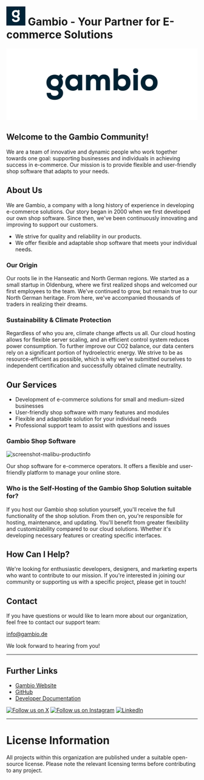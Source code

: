 # <img src="https://github.com/gambio/.github/blob/main/profile/gambio-logo-square-blue-white.svg" height="50" /> Gambio - Your Partner for E-commerce Solutions

<picture>
  <source media="(prefers-color-scheme: dark)" srcset="https://github.com/gambio/.github/blob/main/profile/gambio-logo-text-trans-white.png">
  <source media="(prefers-color-scheme: light)" srcset="https://github.com/gambio/.github/blob/main/profile/gambio-logo-text-trans-blue.png">
  <img alt="Gambio Logo" src="https://github.com/gambio/.github/blob/main/profile/gambio-logo-text-trans-blue.png">
</picture>


## Welcome to the Gambio Community!

We are a team of innovative and dynamic people who work together towards one goal: supporting businesses and individuals in achieving success in e-commerce. Our mission is to provide flexible and user-friendly shop software that adapts to your needs.

## About Us

We are Gambio, a company with a long history of experience in developing e-commerce solutions. Our story began in 2000 when we first developed our own shop software. Since then, we've been continuously innovating and improving to support our customers.

* We strive for quality and reliability in our products.
* We offer flexible and adaptable shop software that meets your individual needs.

### Our Origin

Our roots lie in the Hanseatic and North German regions. We started as a small startup in Oldenburg, where we first realized shops and welcomed our first employees to the team. We've continued to grow, but remain true to our North German heritage. From here, we've accompanied thousands of traders in realizing their dreams.

### Sustainability & Climate Protection

Regardless of who you are, climate change affects us all. Our cloud hosting allows for flexible server scaling, and an efficient control system reduces power consumption. To further improve our CO2 balance, our data centers rely on a significant portion of hydroelectric energy. We strive to be as resource-efficient as possible, which is why we've submitted ourselves to independent certification and successfully obtained climate neutrality.

## Our Services

* Development of e-commerce solutions for small and medium-sized businesses
* User-friendly shop software with many features and modules
* Flexible and adaptable solution for your individual needs
* Professional support team to assist with questions and issues

### Gambio Shop Software

![screenshot-malibu-productinfo](https://github.com/user-attachments/assets/88f227be-0087-4a5e-a786-e62a712a264b)

Our shop software for e-commerce operators. It offers a flexible and user-friendly platform to manage your online store.

### Who is the Self-Hosting of the Gambio Shop Solution suitable for?

If you host our Gambio shop solution yourself, you'll receive the full functionality of the shop solution. From then on, you're responsible for hosting, maintenance, and updating. You'll benefit from greater flexibility and customizability compared to our cloud solutions. Whether it's developing necessary features or creating specific interfaces.

## How Can I Help?

We're looking for enthusiastic developers, designers, and marketing experts who want to contribute to our mission. If you're interested in joining our community or supporting us with a specific project, please get in touch!

## Contact

If you have questions or would like to learn more about our organization, feel free to contact our support team:

[info@gambio.de](mailto:info@gambio.de)

We look forward to hearing from you!

---

## Further Links

* [Gambio Website](https://www.gambio.de)
* [GitHub](https://github.com/gambio/gx)
* [Developer Documentation](https://gambio.github.io/docs/)

[![Follow us on X](https://img.shields.io/twitter/follow/gambio?style=social&label=Follow)](https://x.com/gambio)
[![Follow us on Instagram](https://img.shields.io/badge/Instagram-%23E4405F.svg?logo=Instagram&logoColor=white)](https://instagram.com/gambio_shopsoftware)
[![LinkedIn](https://img.shields.io/badge/Linkedin-%230077B5.svg?logo=linkedin&logoColor=white)](https://www.linkedin.com/company/gambio-gmbh)


---

# License Information

All projects within this organization are published under a suitable open-source license. Please note the relevant licensing terms before contributing to any project.
